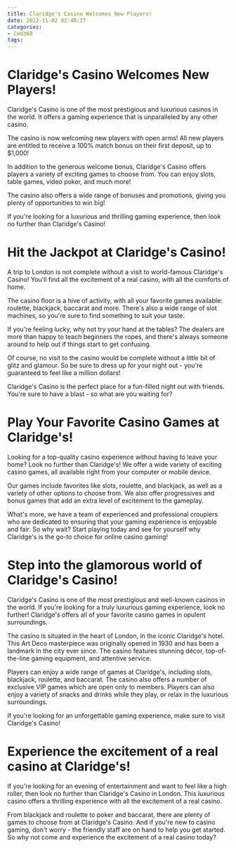 ```yaml
---
title: Claridge's Casino Welcomes New Players!
date: 2022-11-02 02:40:27
categories:
- Cmd368
tags:
---
```



#  Claridge's Casino Welcomes New Players!

Claridge's Casino is one of the most prestigious and luxurious casinos in the world. It offers a gaming experience that is unparalleled by any other casino.

The casino is now welcoming new players with open arms! All new players are entitled to receive a 100% match bonus on their first deposit, up to $1,000!

In addition to the generous welcome bonus, Claridge's Casino offers players a variety of exciting games to choose from. You can enjoy slots, table games, video poker, and much more!

The casino also offers a wide range of bonuses and promotions, giving you plenty of opportunities to win big!

If you're looking for a luxurious and thrilling gaming experience, then look no further than Claridge's Casino!

#  Hit the Jackpot at Claridge's Casino!

A trip to London is not complete without a visit to world-famous Claridge's Casino! You'll find all the excitement of a real casino, with all the comforts of home.

The casino floor is a hive of activity, with all your favorite games available: roulette, blackjack, baccarat and more. There's also a wide range of slot machines, so you're sure to find something to suit your taste.

If you're feeling lucky, why not try your hand at the tables? The dealers are more than happy to teach beginners the ropes, and there's always someone around to help out if things start to get confusing.

Of course, no visit to the casino would be complete without a little bit of glitz and glamour. So be sure to dress up for your night out - you're guaranteed to feel like a million dollars!

Claridge's Casino is the perfect place for a fun-filled night out with friends. You're sure to have a blast - so what are you waiting for?

#  Play Your Favorite Casino Games at Claridge's!

Looking for a top-quality casino experience without having to leave your home? Look no further than Claridge's! We offer a wide variety of exciting casino games, all available right from your computer or mobile device.

Our games include favorites like slots, roulette, and blackjack, as well as a variety of other options to choose from. We also offer progressives and bonus games that add an extra level of excitement to the gameplay.

What's more, we have a team of experienced and professional croupiers who are dedicated to ensuring that your gaming experience is enjoyable and fair. So why wait? Start playing today and see for yourself why Claridge's is the go-to choice for online casino gaming!

#  Step into the glamorous world of Claridge's Casino!

Claridge's Casino is one of the most prestigious and well-known casinos in the world. If you're looking for a truly luxurious gaming experience, look no further! Claridge's offers all of your favorite casino games in opulent surroundings.

The casino is situated in the heart of London, in the iconic Claridge's hotel. This Art Deco masterpiece was originally opened in 1930 and has been a landmark in the city ever since. The casino features stunning décor, top-of-the-line gaming equipment, and attentive service.

Players can enjoy a wide range of games at Claridge's, including slots, blackjack, roulette, and baccarat. The casino also offers a number of exclusive VIP games which are open only to members. Players can also enjoy a variety of snacks and drinks while they play, or relax in the luxurious surroundings.

If you're looking for an unforgettable gaming experience, make sure to visit Claridge's Casino!

#  Experience the excitement of a real casino at Claridge's!

If you're looking for an evening of entertainment and want to feel like a high roller, then look no further than Claridge's Casino in London. This luxurious casino offers a thrilling experience with all the excitement of a real casino.

From blackjack and roulette to poker and baccarat, there are plenty of games to choose from at Claridge's Casino. And if you're new to casino gaming, don't worry - the friendly staff are on hand to help you get started. So why not come and experience the excitement of a real casino today?